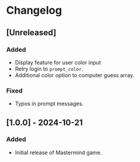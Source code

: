 # Changelog

## [Unreleased]

### Added

- Display feature for user color input
- Retry login to `prompt_color`.
- Additional color option to computer guess array.

### Fixed

- Typos in prompt messages.

## [1.0.0] - 2024-10-21

### Added

- Initial release of Mastermind game.
